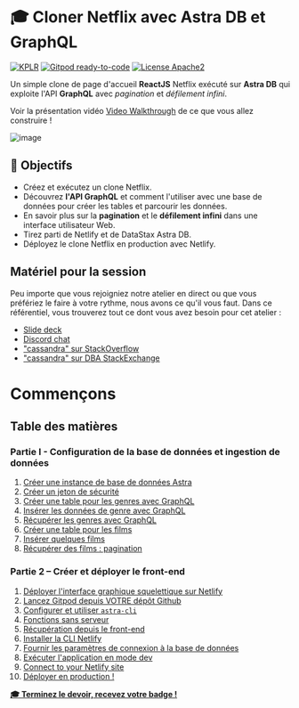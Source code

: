<!--- STARTEXCLUDE --->
# 🎓 Cloner Netflix avec Astra DB et GraphQL
[![KPLR](https://user-images.githubusercontent.com/123748165/226143592-ec837bc1-7879-41d9-816b-94ede52a7b82.png)](https://www.kplr.fr/qui-sommes-nous)
[![Gitpod ready-to-code](https://img.shields.io/badge/Gitpod-ready--to--code-blue?logo=gitpod)](https://gitpod.io/from-referrer/)
[![License Apache2](https://img.shields.io/hexpm/l/plug.svg)](http://www.apache.org/licenses/LICENSE-2.0)



Un simple clone de page d'accueil **ReactJS** Netflix exécuté sur **Astra DB** qui exploite l'API **GraphQL** avec *pagination* et *défilement infini*.
<!--- ENDEXCLUDE --->

Voir la présentation vidéo [Video Walkthrough](https://imgur.com/3ns3UJB) de ce que vous allez construire !

![image](https://github.com/yahia-kplr/workshop-graphql-netflix/blob/master/images/ui.png)

## 🎯  Objectifs
* Créez et exécutez un clone Netflix.
* Découvrez **l'API GraphQL** et comment l'utiliser avec une base de données pour créer les tables et parcourir les données.
* En savoir plus sur la **pagination** et le **défilement infini** dans une interface utilisateur Web.
* Tirez parti de Netlify et de DataStax Astra DB.
* Déployez le clone Netflix en production avec Netlify.

## Matériel pour la session

Peu importe que vous rejoigniez notre atelier en direct ou que vous préfériez le faire à votre rythme, nous avons ce qu'il vous faut. Dans ce référentiel, vous trouverez tout ce dont vous avez besoin pour cet atelier :

- [Slide deck](slides/slides.pdf)
- [Discord chat](https://bit.ly/cassandra-workshop)
- ["cassandra" sur StackOverflow](https://stackoverflow.com/questions/tagged/cassandra)
- ["cassandra" sur DBA StackExchange](https://dba.stackexchange.com/questions/tagged/cassandra)

# Commençons

## Table des matières

### Partie I - Configuration de la base de données et ingestion de données
1. [Créer une instance de base de données Astra](#1-login-or-register-to-astradb-and-create-database)
2. [Créer un jeton de sécurité](#2-create-a-security-token)
3. [Créer une table pour les genres avec GraphQL](#3-create-table-for-genres-with-graphql)
4. [Insérer les données de genre avec GraphQL](#4-insert-genre-data-with-graphql)
5. [Récupérer les genres avec GraphQL](#5-retrieve-genres-with-graphql)
6. [Créer une table pour les films](#6-create-a-table-for-movies)
7. [Insérer quelques films](#7-insérer-quelques-films)
8. [Récupérer des films : pagination](#8-récupérer-films-pagination)

### Partie 2 – Créer et déployer le front-end

1. [Déployer l'interface graphique squelettique sur Netlify](#1-deploy-skeletal-gui-to-netlify)
2. [Lancez Gitpod depuis VOTRE dépôt Github](#2-launch-gitpod-from-your-github-repo)
3. [Configurer et utiliser `astra-cli`](#3-set-up-and-use-astra-cli)
4. [Fonctions sans serveur](#4-fonctions-sans-serveur)
5. [Récupération depuis le front-end](#5-fetching-from-the-front-end)
6. [Installer la CLI Netlify](#6-install-the-netlify-cli)
7. [Fournir les paramètres de connexion à la base de données](#7-provide-db-connection-parameters)
8. [Exécuter l'application en mode dev](#8-run-the-app-in-dev-mode)
9. [Connect to your Netlify site](#9-connect-to-your-netlify-site)
10. [Déployer en production !](#10-deploy-in-production)

[**🎓 Terminez le devoir, recevez votre badge !**](#devoirs)
